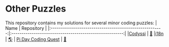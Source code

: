 # Other Puzzles

This repository contains my solutions for several minor coding puzzles:
| Name                                                    | Repository                                              |
|:-------------------------------------------------------:|:-------------------------------------------------------:|
|[Codyssi](https://www.codyssi.com)                       | [🌊](puzzles/codyssi/README.md#codyssi-puzzles)
|[i18n](https://i18n-puzzles.com/about/)                  | [🌎](puzzles/i18n/README.md#internationalization-i18n-puzzles)
| [Pi Day Coding Quest](https://ivanr3d.com/projects/pi/) | [🧮](puzzles/pi%20day/README.md#pi-day-coding-quest)